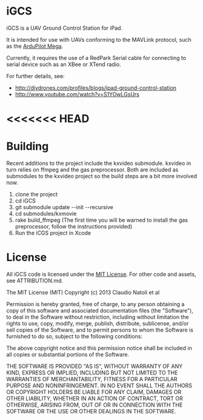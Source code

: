 iGCS
====
iGCS is a UAV Ground Control Station for iPad. 

It is intended for use with UAVs conforming to the MAVLink protocol, such as the [ArduPilot Mega](http://code.google.com/p/ardupilot-mega/).

Currently, it requires the use of a RedPark Serial cable for connecting to serial device such as an XBee or XTend radio.

For further details, see:
- http://diydrones.com/profiles/blogs/ipad-ground-control-station
- http://www.youtube.com/watch?v=S1YOwLGsUrs

<<<<<<< HEAD
=======
Building
========

Recent additions to the project include the kxvideo submodule. kxvideo in turn relies on ffmpeg and the gas preprocessor. Both are included as submodules to the kxvideo project so the build steps are a bit more involved now.

1. clone the project
2. cd iGCS
3. git submodule update --init --recursive
4. cd submodules/kxmovie
5. rake build_ffmpeg
(The first time you will be warned to install the gas preprocessor, follow the instructions provided)
8. Run the iCGS project in Xcode

License
=======
All iGCS code is licensed under the [MIT License](http://www.opensource.org/licenses/mit-license.php).
For other code and assets, see ATTRIBUTION.md.

The MIT License (MIT)
Copyright (c) 2013 Claudio Natoli et al

Permission is hereby granted, free of charge, to any person obtaining a copy of this software and associated documentation files (the "Software"), to deal in the Software without restriction, including without limitation the rights to use, copy, modify, merge, publish, distribute, sublicense, and/or sell copies of the Software, and to permit persons to whom the Software is furnished to do so, subject to the following conditions:

The above copyright notice and this permission notice shall be included in all copies or substantial portions of the Software.

THE SOFTWARE IS PROVIDED "AS IS", WITHOUT WARRANTY OF ANY KIND, EXPRESS OR IMPLIED, INCLUDING BUT NOT LIMITED TO THE WARRANTIES OF MERCHANTABILITY, FITNESS FOR A PARTICULAR PURPOSE AND NONINFRINGEMENT. IN NO EVENT SHALL THE AUTHORS OR COPYRIGHT HOLDERS BE LIABLE FOR ANY CLAIM, DAMAGES OR OTHER LIABILITY, WHETHER IN AN ACTION OF CONTRACT, TORT OR OTHERWISE, ARISING FROM, OUT OF OR IN CONNECTION WITH THE SOFTWARE OR THE USE OR OTHER DEALINGS IN THE SOFTWARE.
